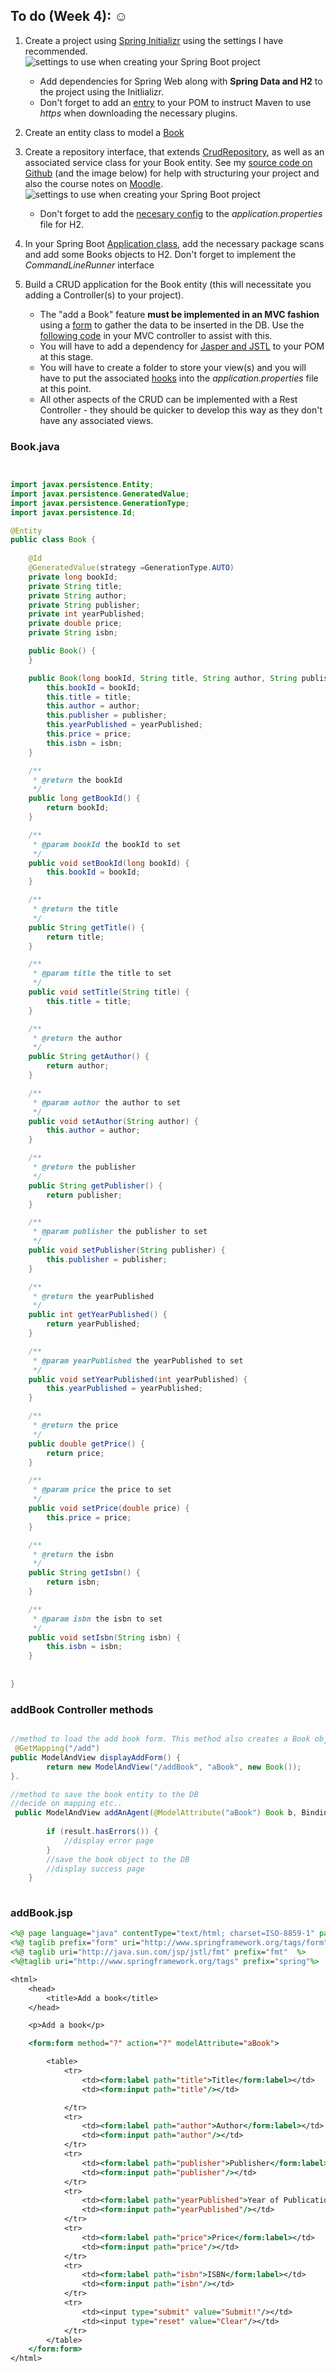 
## To do (Week 4): :relaxed:
          
          
1. Create a project using [Spring Initializr](https://start.spring.io/) using the settings I have recommended.  
![settings to use when creating your Spring Boot project](images/spring_init.JPG)
   * Add dependencies for Spring Web along with **Spring Data and H2** to the project using the Initlializr. 
   * Don't forget to add an [entry](https://github.com/lit-alan/SD4-Adv-Enterprise-App-Development/blob/master/snippets/intro_to_spring.md#plugin-repositories) to your POM to instruct Maven to use *https* when downloading the necessary plugins.

2. Create an entity class to model a [Book](#bookjava)

3. Create a repository interface, that extends [CrudRepository](https://docs.spring.io/spring-data/commons/docs/current/api/org/springframework/data/repository/CrudRepository.html), as well as an associated service class for your Book entity. See my [source code on Github](https://github.com/lit-alan/SD4-Adv-Enterprise-App-Development/tree/master/source/SpringBootAndTheCrudRepository) (and the image below) for help with structuring your project and also the course notes on [Moodle](https://moodle.lit.ie/course/view.php?id=1766). 
![settings to use when creating your Spring Boot project](images/project_structure.JPG)
    * Don't forget to add the [necesary config](https://github.com/lit-alan/SD4-Adv-Enterprise-App-Development/blob/master/source/SpringBootAndTheCrudRepository/src/main/resources/application.properties) to the *application.properties* file for H2.

4. In your Spring Boot [Application class](https://github.com/lit-alan/SD4-Adv-Enterprise-App-Development/blob/master/source/SpringBootAndTheCrudRepository/src/main/java/com/sd4/application/SpringBootAndTheCrudRepositoryApplication.java), add the necessary package scans and add some Books objects to H2. Don't forget to implement the *CommandLineRunner* interface 

5. Build a CRUD application for the Book entity (this will necessitate you adding a Controller(s) to your project).
   * The "add a Book" feature **must be implemented in an MVC fashion** using  a [form](#addbookjsp) to gather the data to be inserted in the DB. Use the [following code](#addbook-controller-methods) in your MVC controller to assist with this.
   * You will have to add a dependency for [Jasper and JSTL](https://github.com/lit-alan/SD4-Adv-Enterprise-App-Development/blob/master/snippets/intro_to_spring.md#maven-dependencies-for-tomcat-and-jstl) to your POM at this stage.
   * You will have to create a folder to store your view(s) and you will have to put the associated [hooks](https://github.com/lit-alan/SD4-Adv-Enterprise-App-Development/blob/master/snippets/intro_to_spring.md#configure-views) into the *application.properties* file at this point.
   * All other aspects of the CRUD can be implemented with a Rest Controller - they should be quicker to develop this way as they don't have any associated views.


### Book.java
```java


import javax.persistence.Entity;
import javax.persistence.GeneratedValue;
import javax.persistence.GenerationType;
import javax.persistence.Id;

@Entity
public class Book {
    
    @Id
    @GeneratedValue(strategy =GenerationType.AUTO)
    private long bookId;
    private String title;
    private String author;
    private String publisher;
    private int yearPublished;
    private double price;
    private String isbn;

    public Book() {
    }

    public Book(long bookId, String title, String author, String publisher, int yearPublished, double price, String isbn) {
        this.bookId = bookId;
        this.title = title;
        this.author = author;
        this.publisher = publisher;
        this.yearPublished = yearPublished;
        this.price = price;
        this.isbn = isbn;
    }

    /**
     * @return the bookId
     */
    public long getBookId() {
        return bookId;
    }

    /**
     * @param bookId the bookId to set
     */
    public void setBookId(long bookId) {
        this.bookId = bookId;
    }

    /**
     * @return the title
     */
    public String getTitle() {
        return title;
    }

    /**
     * @param title the title to set
     */
    public void setTitle(String title) {
        this.title = title;
    }

    /**
     * @return the author
     */
    public String getAuthor() {
        return author;
    }

    /**
     * @param author the author to set
     */
    public void setAuthor(String author) {
        this.author = author;
    }

    /**
     * @return the publisher
     */
    public String getPublisher() {
        return publisher;
    }

    /**
     * @param publisher the publisher to set
     */
    public void setPublisher(String publisher) {
        this.publisher = publisher;
    }

    /**
     * @return the yearPublished
     */
    public int getYearPublished() {
        return yearPublished;
    }

    /**
     * @param yearPublished the yearPublished to set
     */
    public void setYearPublished(int yearPublished) {
        this.yearPublished = yearPublished;
    }

    /**
     * @return the price
     */
    public double getPrice() {
        return price;
    }

    /**
     * @param price the price to set
     */
    public void setPrice(double price) {
        this.price = price;
    }

    /**
     * @return the isbn
     */
    public String getIsbn() {
        return isbn;
    }

    /**
     * @param isbn the isbn to set
     */
    public void setIsbn(String isbn) {
        this.isbn = isbn;
    }
    
    
}


```
### addBook Controller methods
```java

//method to load the add book form. This method also creates a Book object that will back the add book form
 @GetMapping("/add")
public ModelAndView displayAddForm() {
        return new ModelAndView("/addBook", "aBook", new Book());
}.

//method to save the book entity to the DB    
//decide on mapping etc..
 public ModelAndView addAnAgent(@ModelAttribute("aBook") Book b, BindingResult result) {
                
        if (result.hasErrors()) {
            //display error page
        }
        //save the book object to the DB
        //display success page
    }
    
```
### addBook.jsp
```jsp
<%@ page language="java" contentType="text/html; charset=ISO-8859-1" pageEncoding="ISO-8859-1"%>
<%@ taglib prefix="form" uri="http://www.springframework.org/tags/form"%>
<%@ taglib uri="http://java.sun.com/jsp/jstl/fmt" prefix="fmt"  %>  
<%@taglib uri="http://www.springframework.org/tags" prefix="spring"%>

<html>
    <head>
        <title>Add a book</title>
    </head>

    <p>Add a book</p>

    <form:form method="?" action="?" modelAttribute="aBook">

        <table>
            <tr>
                <td><form:label path="title">Title</form:label></td>
                <td><form:input path="title"/></td>

            </tr>
            <tr>
                <td><form:label path="author">Author</form:label></td>
                <td><form:input path="author"/></td>
            </tr>
            <tr>
                <td><form:label path="publisher">Publisher</form:label></td>
                <td><form:input path="publisher"/></td>
            </tr>
            <tr>
                <td><form:label path="yearPublished">Year of Publication</form:label></td>
                <td><form:input path="yearPublished"/></td>
            </tr>
            <tr>
                <td><form:label path="price">Price</form:label></td>
                <td><form:input path="price"/></td>
            </tr>
            <tr>
                <td><form:label path="isbn">ISBN</form:label></td>
                <td><form:input path="isbn"/></td>
            </tr>
            <tr>
                <td><input type="submit" value="Submit!"/></td>
                <td><input type="reset" value="Clear"/></td>
            </tr>
        </table>
    </form:form>
</html>
```
